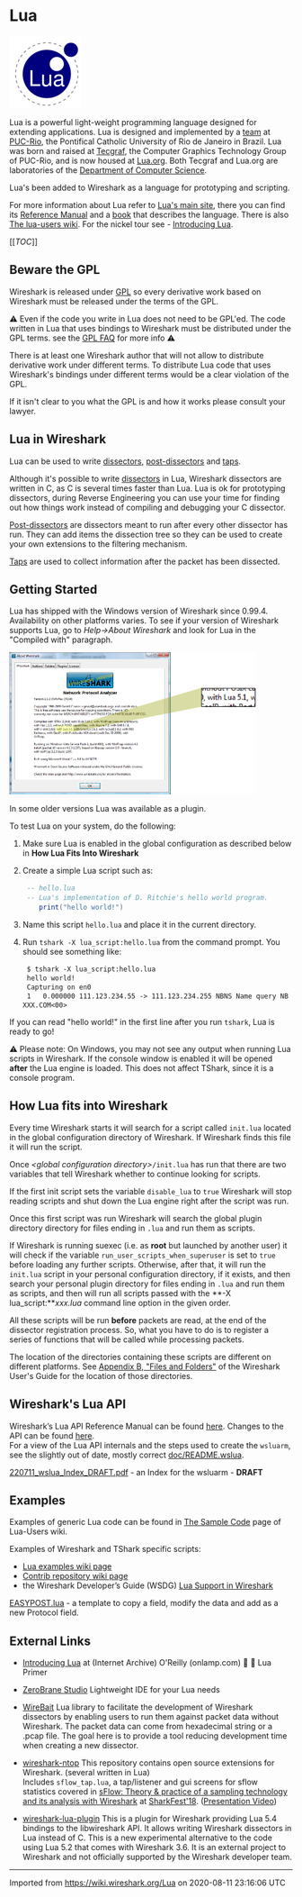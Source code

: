 # Lua

![Lua logo](uploads/__moin_import__/attachments/Lua/lua_logo.gif)

Lua is a powerful light-weight programming language designed for extending applications. Lua is designed and implemented by a [team](http://www.lua.org/authors.html) at [PUC-Rio](http://www.puc-rio.br/), the Pontifical Catholic University of Rio de Janeiro in Brazil. Lua was born and raised at [Tecgraf](http://www.tecgraf.puc-rio.br/), the Computer Graphics Technology Group of PUC-Rio, and is now housed at [Lua.org](http://www.lua.org). Both Tecgraf and Lua.org are laboratories of the [Department of Computer Science](http://www.inf.puc-rio.br/).

Lua's been added to Wireshark as a language for prototyping and scripting.

For more information about Lua refer to [Lua's main site](http://www.lua.org), there you can find its [Reference Manual](http://www.lua.org/manual/5.0/manual.html) and a [book](http://www.lua.org/pil) that describes the language. There is also [The lua-users wiki](http://lua-users.org/wiki/). For the nickel tour see   - [Introducing Lua](https://web.archive.org/web/20120329183839/http://onlamp.com/pub/a/onlamp/2006/02/16/introducing-lua.html).

[[_TOC_]]

## Beware the GPL

Wireshark is released under [GPL](http://www.gnu.org/licenses/gpl.html) so every derivative work based on Wireshark must be released under the terms of the GPL.

:warning: Even if the code you write in Lua does not need to be GPL'ed. The code written in Lua that uses bindings to Wireshark must be distributed under the GPL terms. see the [GPL FAQ](http://www.gnu.org/licenses/gpl-faq.html#TOCIfInterpreterIsGPL) for more info :warning:

There is at least one Wireshark author that will not allow to distribute derivative work under different terms. To distribute Lua code that uses Wireshark's bindings under different terms would be a clear violation of the GPL.

If it isn't clear to you what the GPL is and how it works please consult your lawyer.

## Lua in Wireshark

Lua can be used to write [dissectors](/Lua/Dissectors), [post-dissectors](/Lua/Examples/PostDissector) and [taps](/Lua/Taps).

Although it's possible to write [dissectors](/Lua/Dissectors) in Lua, Wireshark dissectors are written in C, as C is several times faster than Lua. Lua is ok for prototyping dissectors, during Reverse Engineering you can use your time for finding out how things work instead of compiling and debugging your C dissector.

[Post-dissectors](/Lua/Examples/PostDissector) are dissectors meant to run after every other dissector has run. They can add items the dissection tree so they can be used to create your own extensions to the filtering mechanism.

[Taps](/Lua/Taps) are used to collect information after the packet has been dissected.

## Getting Started

Lua has shipped with the Windows version of Wireshark since 0.99.4. Availability on other platforms varies. To see if your version of Wireshark supports Lua, go to *Help→About Wireshark* and look for Lua in the "Compiled with" paragraph.

![lua-about.png](uploads/__moin_import__/attachments/Lua/lua-about.png "lua-about.png")

In some older versions Lua was available as a plugin.

To test Lua on your system, do the following:

1.  Make sure Lua is enabled in the global configuration as described below in **How Lua Fits Into Wireshark**

2.  Create a simple Lua script such as:
    
    ```lua
     -- hello.lua
     -- Lua's implementation of D. Ritchie's hello world program.
        print("hello world!")
    ```

3.  Name this script `hello.lua` and place it in the current directory.

4.  Run `tshark -X lua_script:hello.lua` from the command prompt. You should see something like:
    
    ``` 
     $ tshark -X lua_script:hello.lua
     hello world!
     Capturing on en0
     1   0.000000 111.123.234.55 -> 111.123.234.255 NBNS Name query NB XXX.COM<00>
    ```

If you can read "hello world\!" in the first line after you run `tshark`, Lua is ready to go\!

:warning: Please note: On Windows, you may not see any output when running Lua scripts in Wireshark. If the console window is enabled it will be opened **after** the Lua engine is loaded. This does not affect TShark, since it is a console program.

## How Lua fits into Wireshark

Every time Wireshark starts it will search for a script called `init.lua` located in the global configuration directory of Wireshark. If Wireshark finds this file it will run the script.

Once *\<global configuration directory\>*`/init.lua` has run that there are two variables that tell Wireshark whether to continue looking for scripts.

If the first init script sets the variable `disable_lua` to `true` Wireshark will stop reading scripts and shut down the Lua engine right after the script was run.

Once this first script was run Wireshark will search the global plugin directory directory for files ending in `.lua` and run them as scripts.

If Wireshark is running suexec (i.e. as **root** but launched by another user) it will check if the variable `run_user_scripts_when_superuser` is set to `true` before loading any further scripts. Otherwise, after that, it will run the `init.lua` script in your personal configuration directory, if it exists, and then search your personal plugin directory for files ending in `.lua` and run them as scripts, and then will run all scripts passed with the **-X lua\_script:***xxx.lua* command line option in the given order.

All these scripts will be run **before** packets are read, at the end of the dissector registration process. So, what you have to do is to register a series of functions that will be called while processing packets.

The location of the directories containing these scripts are different on different platforms. See [Appendix B, "Files and Folders"](https://www.wireshark.org/docs/wsug_html/#AppFiles) of the Wireshark User's Guide for the location of those directories.

## Wireshark's Lua API

Wireshark’s Lua API Reference Manual can be found [here](https://www.wireshark.org/docs/wsdg_html_chunked/wsluarm_modules.html). Changes to the API can be found [here](/Lua/ApiChanges).  
For a view of the Lua API internals and the steps used to create the `wsluarm`, see the slightly out of date, mostly correct [doc/README.wslua](https://gitlab.com/wireshark/wireshark/-/blob/master/doc/README.wslua).  
  
[220711_wslua_Index_DRAFT.pdf](uploads/04a18cffc1ba39292e97a99252d93416/220711_wslua_Index_DRAFT.pdf) - an Index for the wsluarm - **DRAFT**


## Examples

Examples of generic Lua code can be found in [The Sample Code](http://lua-users.org/wiki/SampleCode) page of Lua-Users wiki.

Examples of Wireshark and TShark specific scripts:  
- [Lua examples wiki page](/Lua/Examples)  
- [Contrib repository wiki page](/Contrib)  
- the Wireshark Developer’s Guide (WSDG) [Lua Support in Wireshark](https://www.wireshark.org/docs/wsdg_html_chunked/wsluarm.html)  
  
[EASYPOST.lua](uploads/6f35ec7531e1557df3f2964c81d80510/EASYPOST.lua) - a template to copy a field, modify the data and add as a new Protocol field.  

## External Links

  - [Introducing Lua](https://web.archive.org/web/20120329183839/http://onlamp.com/pub/a/onlamp/2006/02/16/introducing-lua.html) at (Internet Archive) O'Reilly (onlamp.com)  :school: :book:  Lua Primer

  - [ZeroBrane Studio](https://studio.zerobrane.com/) Lightweight IDE for your Lua needs

  - [WireBait](https://github.com/MarkoPaul0/WireBait) Lua library to facilitate the development of Wireshark dissectors by enabling users to run them against packet data without Wireshark. The packet data can come from hexadecimal string or a .pcap file. The goal here is to provide a tool reducing development time when creating a new dissector.

  - [wireshark-ntop](https://github.com/ntop/wireshark-ntop) 
This repository contains open source extensions for Wireshark. (several written in Lua)  
Includes `sflow_tap.lua`, a tap/listener and gui screens for sflow statistics covered in
[sFlow: Theory & practice of a sampling technology and its analysis with Wireshark](https://sharkfestus.wireshark.org/assets/presentations18/21.pdf) at [SharkFest'18](https://sharkfestus.wireshark.org/sf18). ([Presentation Video](https://youtu.be/SX_LBoGgZK4))

  - [wireshark-lua-plugin](https://gitlab.com/jvalverde/wireshark-lua-plugin) 
This is a plugin for Wireshark providing Lua 5.4 bindings to the libwireshark API. It allows writing Wireshark dissectors in Lua instead of C.  This is a new experimental alternative to the code using Lua 5.2 that comes with Wireshark 3.6. It is an external project to Wireshark and not officially supported by the Wireshark developer team.

---

Imported from https://wiki.wireshark.org/Lua on 2020-08-11 23:16:06 UTC
